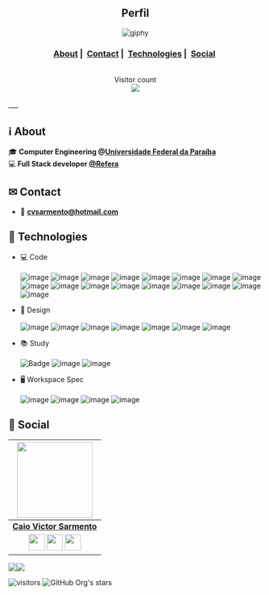<h2 align="center">Perfil</h2>
<div align="center" >
  
![giphy](https://user-images.githubusercontent.com/12973109/212396910-90226fee-260a-40d7-a7dc-cf57e698b706.gif)


</div>

<h3 align="center">
  <a href="#information_source-about">About</a>&nbsp;|&nbsp;
  <a href="#-contact">Contact</a>&nbsp;|&nbsp;
  <a href="#rocket-technologies">Technologies</a>&nbsp;|&nbsp;
  <a href="#-social">Social</a>&nbsp;
</h3>
</br>
<div align="center" >
  Visitor count<br>
  <img src="https://profile-counter.glitch.me/caiovictors/count.svg" />
 </div>
 </br>
___

## :information_source: About
  
🎓 **Computer Engineering @[Universidade Federal da Paraíba](https://www.ufpb.br/)** </br>
💻 **Full Stack developer [@Refera](https://github.com/Refera-Tech)**  </br>

## ✉ Contact

- :e-mail: **[cvsarmento@hotmail.com](mailto://cvsarmento@hotmail.com)** 

## :rocket: Technologies

* 💻 Code <br><br>
![image](https://img.shields.io/badge/TypeScript-007ACC?style=for-the-badge&logo=typescript&logoColor=white)
![image](https://img.shields.io/badge/JavaScript-323330?style=for-the-badge&logo=javascript&logoColor=F7DF1E)
![image](https://img.shields.io/badge/HTML5-E34F26?style=for-the-badge&logo=html5&logoColor=white)
![image](https://img.shields.io/badge/CSS3-1572B6?style=for-the-badge&logo=css3&logoColor=white)
![image](https://img.shields.io/badge/C-00599C?style=for-the-badge&logo=c&logoColor=white)
![image](https://img.shields.io/badge/Python-3776AB?style=for-the-badge&logo=python&logoColor=white)
![image](https://img.shields.io/badge/Jupyter-F37626.svg?&style=for-the-badge&logo=Jupyter&logoColor=white)
![image](https://img.shields.io/badge/React-20232A?style=for-the-badge&logo=react&logoColor=61DAFB)
![image](https://img.shields.io/badge/React_Native-20232A?style=for-the-badge&logo=react&logoColor=61DAFB)
![image](https://img.shields.io/badge/Java-ED8B00?style=for-the-badge&logo=java&logoColor=white)
![image](https://img.shields.io/badge/Spring-6DB33F?style=for-the-badge&logo=spring&logoColor=white)
![image](https://img.shields.io/badge/Node.js-339933?style=for-the-badge&logo=nodedotjs&logoColor=white)
![image](https://img.shields.io/badge/Yarn-2C8EBB?style=for-the-badge&logo=yarn&logoColor=white)
![image](https://img.shields.io/badge/Git-F05032?style=for-the-badge&logo=git&logoColor=white)
![image](https://img.shields.io/badge/Insomnia-5849be?style=for-the-badge&logo=Insomnia&logoColor=white)
![image](https://img.shields.io/badge/Expo-FFFFFF?style=for-the-badge&logo=expo&logoColor=black)
![image](https://img.shields.io/badge/Styled_Components-DE7496?style=for-the-badge&logo=styledcomponents&logoColor=white)


* 📐 Design <br><br>
![image](https://img.shields.io/badge/Figma-03011c?style=for-the-badge&logo=figma&logoColor=a259ff)</a>
![image](https://img.shields.io/badge/Adobe%20Photoshop-31A8FF?style=for-the-badge&logo=Adobe%20Photoshop&logoColor=black)
![image](https://img.shields.io/badge/Adobe-After%20Effects-CF96FD?style=for-the-badge&logo=Adobe-After-Effects&labelColor=393665&logoWidth=15)
![image](https://img.shields.io/badge/Adobe%20Lightroom-31A8FF?style=for-the-badge&logo=Adobe%20Lightroom&logoColor=white)
![image](https://img.shields.io/badge/Adobe%20Illustrator-FF9A00?style=for-the-badge&logo=adobe%20illustrator&logoColor=white)
![image](https://img.shields.io/badge/blender-%23F5792A.svg?style=for-the-badge&logo=blender&logoColor=white)
![image](https://img.shields.io/badge/Canva-%2300C4CC.svg?&style=for-the-badge&logo=Canva&logoColor=white)

* 📚 Study<br><br>
![Badge](https://img.shields.io/badge/Blog-Rocketseat-%237159c1?style=for-the-badge&logo=ghost)
![image](https://img.shields.io/badge/Udemy-EC5252?style=for-the-badge&logo=Udemy&logoColor=white)
![image](https://img.shields.io/badge/Duolingo-58CC02?style=for-the-badge&logo=Duolingo&logoColor=white)

* 🖥 Workspace Spec<br><br>
![image](https://img.shields.io/badge/Intel-Core_i7_7th-0071C5?style=for-the-badge&logo=intel&logoColor=white)
![image](https://img.shields.io/badge/NVIDIA-GTX1070-76B900?style=for-the-badge&logo=nvidia&logoColor=white)
![image](https://img.shields.io/badge/Windows-10-0078D6?style=for-the-badge&logo=windows&logoColor=white)
![image](	https://img.shields.io/badge/razer-001900?style=for-the-badge&logo=razer&logoColor=green)

## 📱 Social
|  <a href="https://github.com/caiovictors/"><img src="https://avatars.githubusercontent.com/u/12973109?v=4" width="150px" height="150px" /></a> |
|:---------------------------------------------------------------------------------------------------------------------------------------: |
|       **[Caio Victor Sarmento](https://github.com/caiovictors/)**                                                                                |
|</a> <a href="https://www.instagram.com/caiovictors_/"><img src="https://www.vectorlogo.zone/logos/instagram/instagram-icon.svg" width="32px" height="32px"></a> <a href="https://www.facebook.com/caiovictorss"><img src="https://i.ibb.co/zmYNW4p/facebook.png" width="32px" height="32px"></a> <a href="https://www.linkedin.com/in/caio-victor-do-amaral-cunha-sarmento-9779a21b0/"><img src="https://i.ibb.co/Kx2GSrT/linkedin.png" width="32px" height="32px"></a> 

<a href="https://steamcommunity.com/id/caiovictors"><img src="https://img.shields.io/badge/Steam-000000?style=for-the-badge&logo=steam&logoColor=white"></a><a href="https://open.spotify.com/user/12150770347?si=37a2aac74f5e45e4"><img src="https://img.shields.io/badge/Spotify-1ED760?&style=for-the-badge&logo=spotify&logoColor=white"></a>

 ![visitors](https://visitor-badge.laobi.icu/badge?page_id=caiovictors) ![GitHub Org's stars](https://img.shields.io/github/stars/caiovictors?style=social)
